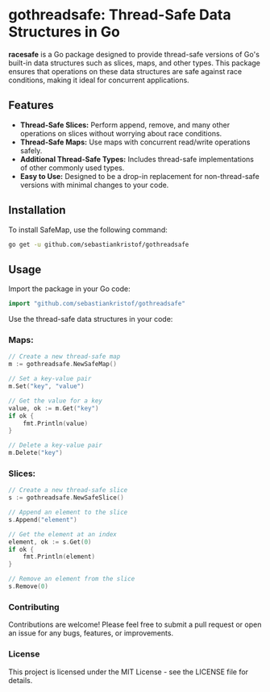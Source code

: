 # gothreadsafe: Thread-Safe Data Structures in Go

**racesafe** is a Go package designed to provide thread-safe versions of Go's built-in data structures such as slices, maps, and other types. This package ensures that operations on these data structures are safe against race conditions, making it ideal for concurrent applications.

## Features

- **Thread-Safe Slices:** Perform append, remove, and many other operations on slices without worrying about race conditions.
- **Thread-Safe Maps:** Use maps with concurrent read/write operations safely.
- **Additional Thread-Safe Types:** Includes thread-safe implementations of other commonly used types.
- **Easy to Use:** Designed to be a drop-in replacement for non-thread-safe versions with minimal changes to your code.

## Installation

To install SafeMap, use the following command:

```sh
go get -u github.com/sebastiankristof/gothreadsafe
```

## Usage

Import the package in your Go code:

```go
import "github.com/sebastiankristof/gothreadsafe"
```

Use the thread-safe data structures in your code:

### Maps:

```go
// Create a new thread-safe map
m := gothreadsafe.NewSafeMap()

// Set a key-value pair
m.Set("key", "value")

// Get the value for a key
value, ok := m.Get("key")
if ok {
    fmt.Println(value)
}

// Delete a key-value pair
m.Delete("key")
```

### Slices:

```go
// Create a new thread-safe slice
s := gothreadsafe.NewSafeSlice()

// Append an element to the slice
s.Append("element")

// Get the element at an index
element, ok := s.Get(0)
if ok {
    fmt.Println(element)
}

// Remove an element from the slice
s.Remove(0)
```

### Contributing
Contributions are welcome! Please feel free to submit a pull request or open an issue for any bugs, features, or improvements.

### License
This project is licensed under the MIT License - see the LICENSE file for details.
